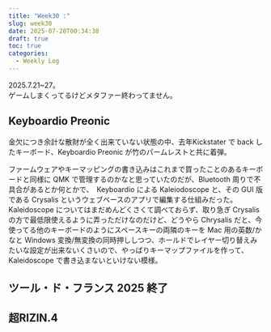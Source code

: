```yaml
---
title: "Week30 :"
slug: week30
date: 2025-07-28T00:34:38
draft: true
toc: true
categories:
  - Weekly Log
---
```

2025.7.21~27。  
ゲームしまくってるけどメタファー終わってません。

<!--more-->

## Keyboardio Preonic

金欠につき余計な散財が全く出来ていない状態の中、去年Kickstater で back したキーボード、Keyboardio Preonic が竹のパームレストと共に着弾。

ファームウェアやキーマッピングの書き込みはこれまで買ったことのあるキーボードと同様に QMK で管理するのかなと思っていたのだが、Bluetooth 周りで不具合があるとか何とかで、　Keyboardio による Kaleiodoscope と、その GUI 版である Crysalis というウェブベースのアプリで編集する仕組みだった。  
Kaleidoscope についてはまだめんどくさくて調べておらず、取り急ぎ Crysalis の方で最低限使えるように弄っただけなのだけど、どうやら Chrysalis だと、今使ってる他のキーボードのようにスペースキーの両隣のキーを Mac 用の英数/かなと Windows 変換/無変換の同時押ししつつ、ホールドでレイヤー切り替えみたいな設定が出来ないくさいので、やっぱりキーマップファイルを作って、Kaleidoscope で書き込まないといけない模様。

## ツール・ド・フランス 2025 終了


## 超RIZIN.4

